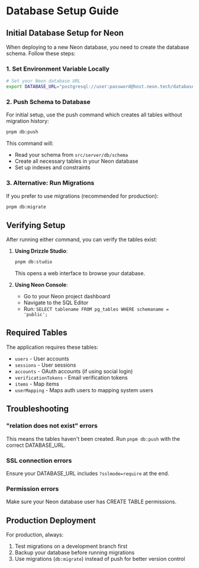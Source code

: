 # Database Setup Guide

## Initial Database Setup for Neon

When deploying to a new Neon database, you need to create the database schema. Follow these steps:

### 1. Set Environment Variable Locally

```bash
# Set your Neon database URL
export DATABASE_URL="postgresql://user:password@host.neon.tech/database?sslmode=require"
```

### 2. Push Schema to Database

For initial setup, use the push command which creates all tables without migration history:

```bash
pnpm db:push
```

This command will:
- Read your schema from `src/server/db/schema`
- Create all necessary tables in your Neon database
- Set up indexes and constraints

### 3. Alternative: Run Migrations

If you prefer to use migrations (recommended for production):

```bash
pnpm db:migrate
```

## Verifying Setup

After running either command, you can verify the tables exist:

1. **Using Drizzle Studio**:
   ```bash
   pnpm db:studio
   ```
   This opens a web interface to browse your database.

2. **Using Neon Console**:
   - Go to your Neon project dashboard
   - Navigate to the SQL Editor
   - Run: `SELECT tablename FROM pg_tables WHERE schemaname = 'public';`

## Required Tables

The application requires these tables:
- `users` - User accounts
- `sessions` - User sessions
- `accounts` - OAuth accounts (if using social login)
- `verificationTokens` - Email verification tokens
- `items` - Map items
- `userMapping` - Maps auth users to mapping system users

## Troubleshooting

### "relation does not exist" errors
This means the tables haven't been created. Run `pnpm db:push` with the correct DATABASE_URL.

### SSL connection errors
Ensure your DATABASE_URL includes `?sslmode=require` at the end.

### Permission errors
Make sure your Neon database user has CREATE TABLE permissions.

## Production Deployment

For production, always:
1. Test migrations on a development branch first
2. Backup your database before running migrations
3. Use migrations (`db:migrate`) instead of push for better version control